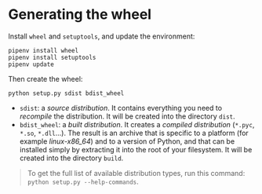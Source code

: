 # Generating the wheel

Install `wheel` and `setuptools`, and update the environment:

    pipenv install wheel
    pipenv install setuptools
    pipenv update

Then create the wheel:

    python setup.py sdist bdist_wheel

* `sdist`: a _source distribution_. It contains everything you need to _recompile_ the distribution.
  It will be created into the directory `dist`.
* `bdist_wheel`: a _built distribution_. It creates a _compiled distribution_ (`*.pyc`, `*.so`, `*.dll`...).
  The result is an archive that is specific to a platform (for example _linux-x86_64_) and to a version of Python, and
  that can be installed simply by extracting it into the root of your filesystem.
  It will be created into the directory `build`.

> To get the full list of available distribution types, run this command: `python setup.py --help-commands`.
